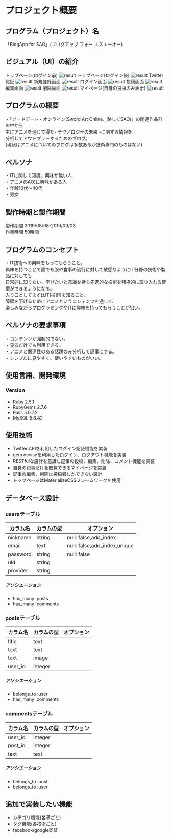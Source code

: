# プロジェクト概要
## プログラム（プロジェクト）名
「BlogApp for SAO」(ブログアップ フォー エスエーオー)

<!-------------------------------------------------- -->
## ビジュアル（UI）の紹介
トップページ(ログイン前)
![result](https://user-images.githubusercontent.com/46291510/64193266-61672f00-ceb7-11e9-810c-c3737d4ac84f.gif)
トップページ(ログイン後)
![result](https://user-images.githubusercontent.com/46291510/64193266-61672f00-ceb7-11e9-810c-c3737d4ac84f.gif)
Twitter認証
![result](https://user-images.githubusercontent.com/46291510/64193266-61672f00-ceb7-11e9-810c-c3737d4ac84f.gif)
新規登録画面
![result](https://user-images.githubusercontent.com/46291510/64193266-61672f00-ceb7-11e9-810c-c3737d4ac84f.gif)
ログイン画面
![result](https://user-images.githubusercontent.com/46291510/64193266-61672f00-ceb7-11e9-810c-c3737d4ac84f.gif)
投稿画面
![result](https://user-images.githubusercontent.com/46291510/64193266-61672f00-ceb7-11e9-810c-c3737d4ac84f.gif)
編集画面
![result](https://user-images.githubusercontent.com/46291510/64193266-61672f00-ceb7-11e9-810c-c3737d4ac84f.gif)
削除画面
![result](https://user-images.githubusercontent.com/46291510/64193266-61672f00-ceb7-11e9-810c-c3737d4ac84f.gif)
マイページ(自身の投稿のみ表示)
![result](https://user-images.githubusercontent.com/46291510/64193266-61672f00-ceb7-11e9-810c-c3737d4ac84f.gif)


<!-------------------------------------------------- -->
## プログラムの概要
・「ソードアート・オンライン(Sword Art Online、略してSAO)」の関連作品群の中から<br>
主にアニメを通じて得た- テクノロジーの未来 -に関する情報を<br>
分析してアウトプットするためのブログ。<br>
(現状はアニメについてのブログは多数あるが技術専門のものはない)
<!-------------------------------------------------- -->
## ペルソナ
・ITに関して知識、興味が無い人<br>
・アニメ(SAO)に興味がある人<br>
・年齢10代〜40代<br>
・男女<br>
<!-------------------------------------------------- -->
## 製作時期と製作期間
製作期間 2019/08/08-2019/09/03<br>
作業時間 50時間<br>
<!-------------------------------------------------- -->
## プログラムのコンセプト
・IT技術への興味をもってもらうこと。<br>
  興味を持つことで誰でも服や食事の流行に対して敏感なようにIT分野の技術や製品に対しても<br>
日常的に知りたい、学びたいと意識を持ち先進的な技術を積極的に取り入れる習慣ができるようになる。<br>
  入り口としてまずはIT(技術)を知ること。<br>
障壁を下げるためにアニメというコンテンツを通して、<br>
楽しみながらプログラミングやITに興味を持ってもらうことが狙い。<br>

<!-------------------------------------------------- -->
## ペルソナの要求事項
・コンテンツが強制的でない。<br>
・見るだけでも利用できる。<br>
・アニメと関連性のある話題のみ分析して記事にする。<br>
・シンプルに見やすく、使いやすいものがいい。<br>

<!-------------------------------------------------- -->
## 使用言語、開発環境

### Version
- Ruby 2.5.1
- RubyGems 2.7.6
- Rails 5.0.7.2
- MySQL 5.6.42

<!-------------------------------------------------- -->
## 使用技術
- Twitter APIを利用したログイン認証機能を実装
- gem deviseを利用したログイン、ログアウト機能を実装
- RESTfulな設計を意識し記事の投稿、編集、削除、コメント機能を実装
- 自身の記事だけを閲覧できるマイページを実装
- 記事の編集、削除は投稿者しかできない設計
- トップページはMaterializeCSSフレームワークを使用

<!-------------------------------------------------- -->
## データベース設計

### usersテーブル
|カラム名|カラムの型|オプション|
|------|----|-------|
|nickname|string|null: false,add_index|
|email|text|null: false,add_index,unique|
|password|string|null: false|
|uid|string||
|provider|string||

##### アソシエーション
- has_many :posts<br>
- has_many :comments

### postsテーブル
|カラム名|カラムの型|オプション|
|------|----|-------|
|title|text||
|text|text||
|text|image||
|user_id|integer||
##### アソシエーション
- belongs_to :user<br>
- has_many :comments

### commentsテーブル
|カラム名|カラムの型|オプション|
|------|----|-------|
|user_id|integer||
|post_id|integer||
|text|text||

##### アソシエーション
- belongs_to :post<br>
- belongs_to :user

<!-------------------------------------------------- -->
## 追加で実装したい機能
- カテゴリ機能(各章ごと)
- タグ機能(各技術ごと)
- facebook/google認証
